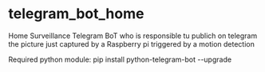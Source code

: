 # telegram_bot_home
Home Surveillance Telegram BoT who is responsible tu publich on telegram the picture just captured by a Raspberry pi triggered by a motion detection

Required python module:
pip install python-telegram-bot --upgrade
